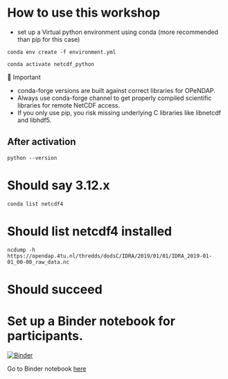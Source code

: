 # How to use this workshop

- set up a Virtual python environment using conda (more recommended than pip for this case)

`conda env create -f environment.yml `

`conda activate netcdf_python`

🚨 Important
-  conda-forge versions are built against correct libraries for OPeNDAP.
- Always use conda-forge channel to get properly compiled scientific libraries for remote NetCDF access.
- If you only use pip, you risk missing underlying C libraries like libnetcdf and libhdf5.

## After activation

`python --version`
# Should say 3.12.x

`conda list netcdf4`
# Should list netcdf4 installed

`ncdump -h https://opendap.4tu.nl/thredds/dodsC/IDRA/2019/01/01/IDRA_2019-01-01_00-00_raw_data.nc`
# Should succeed

# Set up a Binder notebook for participants. 

[![Binder](https://mybinder.org/badge_logo.svg)](https://mybinder.org/v2/gh/leilaicruz/Interoperability_workshop_domain_specific/HEAD?urlpath=%2Fdoc%2Ftree%2Fparticipants_live_code.ipynb)

Go to Binder notebook [here](https://mybinder.org/v2/gh/leilaicruz/Interoperability_workshop_domain_specific/ef45d7c58253be63a43dd08a7f18135c83a30965?urlpath=lab%2Ftree%2Fparticipants_live_code.ipynb)
